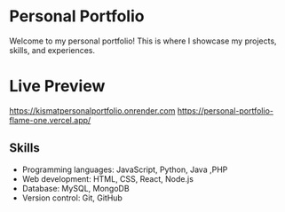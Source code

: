# Personal Portfolio

Welcome to my personal portfolio! This is where I showcase my projects, skills, and experiences.

# Live Preview

https://kismatpersonalportfolio.onrender.com
https://personal-portfolio-flame-one.vercel.app/

## Skills

- Programming languages: JavaScript, Python, Java ,PHP
- Web development: HTML, CSS, React, Node.js
- Database: MySQL, MongoDB
- Version control: Git, GitHub

